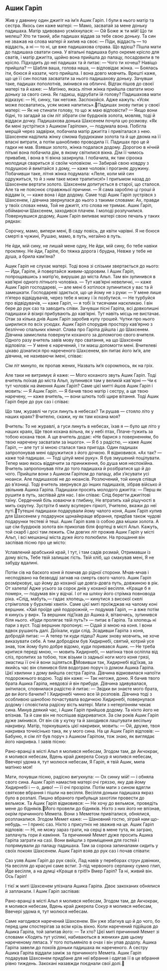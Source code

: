 ## Ашик Гаріп
Жив у давнину один джигіт на ім’я Ашик Гаріп. І були в нього матір та сестра. Якось син каже матері:
— Мамо, засватай за мене доньку падишаха.
Матір здивовано усміхнулася:
— Ой Боже ж ти мій! Що ти мелеш? Хто ти такий, аби падишах віддав за тебе свою доньку.
Та син не зважав на слова матері й хилив на своє:
— Піди, віддасть — то віддасть, а ні — то ні, це вже падишахова справа.
Що вдієш? Пішла мати до падишаха сватати сина. У вітальні падишаха було окреме крісло для сватів, і матір джигіта, щойно вона прийшла до палацу, посадовили в те крісло.
Підходить до неї падишах та й питає:
— Чого ти хочеш? Навіщо прийшла?
— Шабля ваша, голова наша, — відповідає жінка. — Боялась іти, боюся й казати, чого прийшла.
І вона довго мовчить. Врешті каже, що це її син послав засватати за нього падишахову доньку. Зачувши таке, падишах пополотнів, змінився на обличчі. Відтак пішов до своєї матері та й каже:
— Матінко, якась літня жінка прийшла сватати мою доньку за свого сина. Як гадаєш, відрубати їй голову?
Падишахова мати відказує:
— Ні, синку, так негоже. Заспокойся. Адже кажуть: «Усяк може посвататись, усяк може напитись».Падишах знову питає у своєї матері:
— Як не стинати голову, то що ж маю відповісти?
— Якщо вони бідні, то загадай за сім літ зібрати сім бурдюків золота, мовляв, тоді й віддаси дочку.
Падишахова донька Шахсенем почула цю розмову. «Як би мені зустрітися з Ашиком Гаріпом», — подумала вона. Побігла мерщій через задвірки, побачила матір джигіта і привіталася з нею. Шахсенем наділила жінку сімома бурдюками золота та й ще двома на її власні витрати, а потім шанобливо проводила її. Падишах про це й гадки не мав.
Взявши золото, жінка подалася додому. Дорогою в нічній пітьмі вона побачила дім, в якому світилися вікна. Дім її чимось привабив, і вона в ті вікна зазирнула. І побачила, як там сіроока молодиця свариться зі своїм чоловіком.
— Забирай свою ковдру з подушкою й вимітайся з дому, — каже чоловік і проганяє дружину.
Побачивши таке, літня жінка подумала: «Леле, коли мій син одружиться, то й з ним таке може трапитися!» І притьмом назад до Шахсенем вертати золото.
Шахсенем допитується в старої, що сталося. Але та не пояснює справжньої причини.
— Я сама зароблю ці гроші й віддам їх, — каже вона і йде додому.
Саме тоді Ашик Гаріп зустрівся з Шахсенем, і дівчина звернулася до нього з такими словами:
Ах, правди у твоїх словах нема,
Той не джигіт, хто слова не тримає.
Ашик Гаріп, обіймаючи Шахсенем, заходився плачем. І молоді розлучилися.
Повернувшися додому, Ашик Гаріп виливає матері свою печаль у таких рядках:

Сорочку, мамо, випери мені,
В саду повісь, де квіти чарівні.
Я не боюся смерті в чужині,
Рушаю, мамо, в путь, негайно в путь.

Не йди, мій сину, не лишай мене одну,
Не йди, мій сину, бо тебе навіки прокляну.
Не йди, Гаріпе, бо тяжка дорога і брудна,
Невже у тебе не душа, а брила кам’яна?

Ашик Гаріп не слухає матері. Тоді вона зі слізьми звертається до нього:
— Йди, Гаріпе, й повертайся живим-здоровим.
І Ашик Гаріп, попрощавшись з матір’ю, вирушає до міста Альп. Там він зупинився в кав’ярні одного літнього чоловіка.
— Тут кав’ярні невеличкі, — каже Ашик Гаріп господареві, — але мені б хотілося зупинитися у вас та й замешкати.
Господареві здається, що це йому не з руки:
— У мене лише п’ятеро відвідувачів, через тебе я можу і їх позбутися.
— Не турбуйся про відвідувачів, — каже Гаріп, — я тобі їх тисячами наскликаю.
І він бере до рук саз та заводить співи. Зачувши пісні Гаріпа, всі довколишні падишахи й візирі прибувають до кав’ярні. Тут навіть місць не вистачає. Отак за кілька днів Ашик Гаріп заробив купу грошей. Чутки про нього ширилися по всіх усюдах.
Ашик Гаріп спорудив простору кав’ярню з безліччю спальних кімнат.
Слава про Гаріпа дійшла і до Шахсенем. Дівчина замислила повернути коханого за допомогою свого вчителя.
Одного разу вчитель завів мову про сватання, на що Шахсенем відповіла:
— У мене є наречений, і ти маєш допомогти мені.
Вчителеві цікаво дізнатися про нареченого Шахсенем, він
питає його ім’я, але дівчина, не називаючи імені, співає:

Сім літ минуло, як пропав жених,
Назвать ім’я соромлюсь, як на гріх.

Але таки не витримує й каже:
— Мого коханого звуть Ашик Гаріп.
Тоді вчитель поїхав до міста Альп, зупинився там у великій
кав'ярні
— Чи є тут чоловік на ймення Ашик Гаріп?
Саме цієї митті йшов Ашик Гаріп і мовить:
— Я Ашик Гаріп.
— Я бачив твою матір і сестру, а ще твою наречену, — каже вчитель, — вони шлють тобі щире вітання.
Тоді Ашик Гаріп бере до рук саз і співає:

Що там, журавлі чи гуси линуть в небесах?
Ти рушав — стояло літо у наших краях?
Вчителю, скажи, ну як там кохана моя?

Вчитель:
То не журавлі, а гуси линуть в небесах, їхав я — було ще літо у наших краях,
Ще твоя кохана вільна, як у небі птах, Плаче-тужить за тобою кохана твоя.
А ще вчитель додає: «Не барися з поверненням, бо твою наречену засватали за іншого».
— Я б з радістю, — каже Ашик Гаріп, — але тут зі мною сталася така пригода. Один падишах запропонував мені одружитися з його дочкою. Я відмовився. «Ах так? — каже той падишах. — Тоді цілуй мені руку». Я був змушений поцілувати. Тепер маю якось віддячити за приниження, бо душа моя неспокійна.
Вчитель запропонував піти до того падишаха й розібратися що й до чого. Прийшли вони з Ашиком Гаріпом до палацу, аби з’ясувати усі нюанси. Але падишахові не до нюансів. Розлючений, той кинув співця до в’язниці. Тоді вчитель звернувся до інших падишахів, зібрав військо й звільнив Ашика Гаріпа. Падишахи просять молодого джигіта:
— Перш як рушити в путь, заспівай для нас.
І він співає:
Слід берегти джигітові таїну.
Сердечний біль ховаючи в глибину,
Не втратить хай рішучості в мить скрутну. Зустріти б милу всупереч гіркоті,
Учителю, вкажи до неї путі.Тутешні падишахи подарували йому чалого коня, Ашик Гаріп купив для Шахсенем у подарунок щонайкраще вбрання, придбав також чудові подарунки тестеві й теші.
Ашик Гаріп взяв із собою два мішки золота. А ще сім бурдюків золота він прикопав біля фортеці в місті Альп. Кажуть, той скарб і досі там лежить.
Сім довгих літ прожив Ашик Гаріп у місті Альп, і всі мешканці міста дуже його полюбили. На прощання він заспівав пісню про це місто:

Уславлений арабський край,
І тут, і там садів розмай,
Отримавши із дому вість,
Тебе твій залишає гість.
Твій хліб, що смакував мені,
Я не забуду вдалині.

Потім сів на баского коня й помчав до рідної сторони.
Мчав-мчав і несподівано на безводді загнав на смерть свого чалого. Ашик Гаріп розмірковує, що йому до коханої ще довга-довга путь, довжиною в рік. От халепа! Адже усього за сорок днів у коханої весілля. «Краще б я помер», — подумав він у відчаї. І от на шляху його стрімка повновода ріка. «Слід, мабуть,— гадає хлопець,— кинутися з високої скелі стрімголов у бурхливі хвилі». Саме цієї миті проїжджав на чалому коні вершник. «Хай проїде цей подорожній, — подумав Гаріп, — а вже потім я кинусь у вир». Та вершник під’їхав до Ашика й, вітаючись, зупинився біля нього. «Куди пролягає твій путь?» — питає в Гаріпа. Та хлопець ні пари з вуст. Тоді вершник пропонує:
— Сідай зі мною на коня.
І вони вдвох рушають далі. Доїхали, куди слід. Зсадивши Гаріпа з коня, добродій питає:
— А тепер ти куди підеш?
Ашик знову мовчить, не хоче виказувати себе. А тим добродієм був Хидирнебі, святий, котрий усе знав, тож йому було добре відомо, куди поривався Ашик.
— Не треба критися переді мною, — мовить Хидирнебі, — матінка твоя осліпла від сліз, пролитих за тобою, тож візьми із задньої ноги мого коня грязі, змастиш її очі й вони зціляться.Мовивши так, Хидирнебі від’їхав, за якийсь час він спинився біля водограю поруч із домом Ашика Гаріпа. Цієї хвилини з дому вийшла сестра Гаріпа. Дівчина відмовилася напоїти подорожнього водою. Тоді він каже:
— Так негоже, доню. Я бачив твого брата Ашика Гаріпа, невдовзі й він прибуде.
Дівчина здивувалася, знітилася, сповнилася радістю й питає:
— Звідки ви знаєте мого брата, де ви його бачили?
І Хидирнебі чинно все їй розповів. Дівчина тоді з особливою шанобою почастувала водичкою Хидирнебі, повернулася додому і сповістила радісну вість матері.
Мати з нетерпінням чекає сина.
Минув деякий час, і Ашик Гаріп прийшов додому. Та ніхто його не впізнав. Та й сам він не поспішав відкриватися. За сім років Ашик Гаріп дуже змінився. От він сів у кутку та й заходився лаштувати весільну накривку. Матір, торкнувшись цієї накривки, мовить:
— Ой, друже, твоя накривка точнісінько така, як у мого сина.
На це Ашик Гаріп відповів:
— Бабуню, я сім літ був поруч з Ашиком Гаріпом, тож знаю, як виглядає його накривка.
І завів пісню:

Рано-вранці в місті Альп я молився небесам,
Згодом там, де Акчокрак, я молився небесам,
Вдень край джерела Сокур я молився небесам,
Ввечері удома я, тут молюся небесам,
Я Гаріп, я твій Ашик, мила матінко моя!

Мати, почувши пісню, радісно вигукнула:
— Ох синку мій! — і обняла свого сина.
Ашик Гаріп намастив матері очі гряззю, яку дав йому Хидирнебі і — о, диво! — її очі прозріли. Потім мати з сином вдягли святкове вбрання і пішли на весілля.
Весілля доньки падишаха якраз було в розпалі. Пишно вбраного прибульця захотіли провести до вельмож. Та Ашик Гаріп відмовився:
— Не хочу до вельмож, проведіть мене до бідняків.Його провели до бідняків. Ніхто з них його не впізнав, окрім причинного Мемета. Вони з Меметом привіталися, обнялися, розплакалися. Згодом Мемет каже:
— Шановний гостю, зіграй нам що-небудь. — І приніс саз. Ніхто з присутніх не зважив на це.
Ашик Гаріп відповів:
— Ні, не можу зараз грати, на серці в мене тута, як заграю, заплачуть гори й каміння.
Та причинний Мемет дуже просить Ашика Гаріпа заграти на сазі. Вони вийшли з приміщення для гостей і попрямували до палацу падишаха. Там за сорока запиналами сидить у своїх покоях Шахсенем. Ашик Гаріп взяв до рук саз і почав співати:

Саз узяв Ашик Гаріп до рук своїх,
Лад навів у переборах струн дзвінких,
На весілля до красуні саме встиг.
З-під червоного серпанку сумно глип,
Йде весілля, а на думці «Краще в гріб!»
Вмер Гаріп? Та ні, живий він. Ось Гаріп!

І тієї ж миті Шахсенем упізнала Ашика Гаріпа. Двоє закоханих обнялися й заплакали.
І Ашик Гаріп заспівав:

Рано-вранці в місті Альп я молився небесам,
Згодом там, де Акчокрак, я молився небесам,
Вдень край джерела Сокур я молився небесам,
Ввечері удома я, тут молюся небесам.

Саме нагодився наречений Шахсенем. Він уже збагнув що й до чого, бо перед цим спостерігав за всім крізь вікно. Коли наречений підійшов до Ашика Гаріпа, той запитав його:
— Ти хто?
Цієї миті причинний Мемет зі словами «Ходять тут усілякі, набиваються в женихи» дав цьому нареченому ляпаса. У того потьмяніло в очах і він упав додолу.
Ашика Гаріпа завели до покоїв доньки падишаха як нареченого. А сестру Ашика Гаріпа віддали заміж за причинного Мемета.
Ашик Гаріп подарував Шахсенем придбане для неї вбрання і одягав її в це вбрання рівно тиждень. Закохані назавжди поєднали свої долі.
